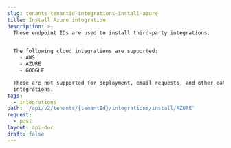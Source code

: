 ```yaml
---
slug: tenants-tenantid-integrations-install-azure
title: Install Azure integration
description: >-
  These endpoint IDs are used to install third-party integrations.


  The following cloud integrations are supported:
    - AWS
    - AZURE
    - GOOGLE

  These are not supported for deployment, email requests, and other category
  integrations.
tags:
  - integrations
path: '/api/v2/tenants/{tenantId}/integrations/install/AZURE'
request:
  - post
layout: api-doc
draft: false
---
```

